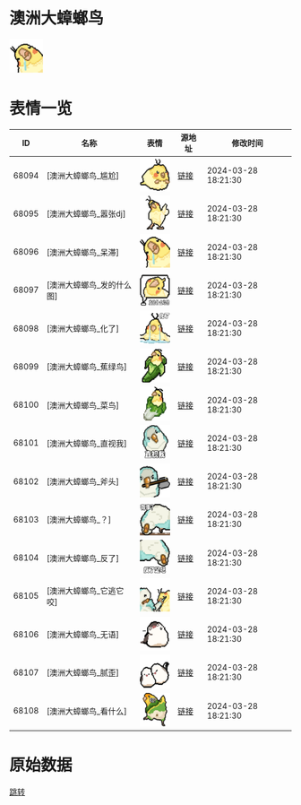 # 澳洲大蟑螂鸟

<img src="./cover.png" height="60" alt="cover" />

# 表情一览

|ID|名称|表情|源地址|修改时间|
|----|----|----|----|----|
|68094|[澳洲大蟑螂鸟_尴尬]|<img src="./pic/068094_%5B澳洲大蟑螂鸟_尴尬%5D.png" height="60" alt="尴尬"/>|[链接](https://i0.hdslb.com/bfs/garb/96b092271a4627049f17ab6b53bd380a027f963c.png)|2024-03-28 18:21:30|
|68095|[澳洲大蟑螂鸟_嚣张dj]|<img src="./pic/068095_%5B澳洲大蟑螂鸟_嚣张dj%5D.png" height="60" alt="嚣张dj"/>|[链接](https://i0.hdslb.com/bfs/garb/29320ca00b7f7c2fee252af60cc4ff67be300548.png)|2024-03-28 18:21:30|
|68096|[澳洲大蟑螂鸟_呆滞]|<img src="./pic/068096_%5B澳洲大蟑螂鸟_呆滞%5D.png" height="60" alt="呆滞"/>|[链接](https://i0.hdslb.com/bfs/garb/1541ab40e8eba2b60560e9914505462999591ef7.png)|2024-03-28 18:21:30|
|68097|[澳洲大蟑螂鸟_发的什么图]|<img src="./pic/068097_%5B澳洲大蟑螂鸟_发的什么图%5D.png" height="60" alt="发的什么图"/>|[链接](https://i0.hdslb.com/bfs/garb/2c096ee528fdadd7f499264caf33f7cd3db2069a.png)|2024-03-28 18:21:30|
|68098|[澳洲大蟑螂鸟_化了]|<img src="./pic/068098_%5B澳洲大蟑螂鸟_化了%5D.png" height="60" alt="化了"/>|[链接](https://i0.hdslb.com/bfs/garb/0332660f283b1365746390987f5b3af6bbcf3aef.png)|2024-03-28 18:21:30|
|68099|[澳洲大蟑螂鸟_蕉绿鸟]|<img src="./pic/068099_%5B澳洲大蟑螂鸟_蕉绿鸟%5D.png" height="60" alt="蕉绿鸟"/>|[链接](https://i0.hdslb.com/bfs/garb/7b3c8db40fbc3800a97b8f7cf9ebf40a24683449.png)|2024-03-28 18:21:30|
|68100|[澳洲大蟑螂鸟_菜鸟]|<img src="./pic/068100_%5B澳洲大蟑螂鸟_菜鸟%5D.png" height="60" alt="菜鸟"/>|[链接](https://i0.hdslb.com/bfs/garb/65445d5df0e12e863f58e0c08910856a5a5f2ee6.png)|2024-03-28 18:21:30|
|68101|[澳洲大蟑螂鸟_直视我]|<img src="./pic/068101_%5B澳洲大蟑螂鸟_直视我%5D.png" height="60" alt="直视我"/>|[链接](https://i0.hdslb.com/bfs/garb/6b063ca4065a0ae3fa0e9233a2f80b80811a26d1.png)|2024-03-28 18:21:30|
|68102|[澳洲大蟑螂鸟_斧头]|<img src="./pic/068102_%5B澳洲大蟑螂鸟_斧头%5D.png" height="60" alt="斧头"/>|[链接](https://i0.hdslb.com/bfs/garb/ebade087767ced1389bcae2aea984774c0cff481.png)|2024-03-28 18:21:30|
|68103|[澳洲大蟑螂鸟_？]|<img src="./pic/068103_%5B澳洲大蟑螂鸟_？%5D.png" height="60" alt="？"/>|[链接](https://i0.hdslb.com/bfs/garb/aa24cfe55cf8a843668d42f5a1c86bc354efcdf8.png)|2024-03-28 18:21:30|
|68104|[澳洲大蟑螂鸟_反了]|<img src="./pic/068104_%5B澳洲大蟑螂鸟_反了%5D.png" height="60" alt="反了"/>|[链接](https://i0.hdslb.com/bfs/garb/718af69e48f8e2a124b27e7821086ee768529080.png)|2024-03-28 18:21:30|
|68105|[澳洲大蟑螂鸟_它逃它咬]|<img src="./pic/068105_%5B澳洲大蟑螂鸟_它逃它咬%5D.png" height="60" alt="它逃它咬"/>|[链接](https://i0.hdslb.com/bfs/garb/eb6645dfabbc81bdeb0bec17421a20b71284a11c.png)|2024-03-28 18:21:30|
|68106|[澳洲大蟑螂鸟_无语]|<img src="./pic/068106_%5B澳洲大蟑螂鸟_无语%5D.png" height="60" alt="无语"/>|[链接](https://i0.hdslb.com/bfs/garb/34ae81d6a1049b29ac7818003c877c4ceeaa0a30.png)|2024-03-28 18:21:30|
|68107|[澳洲大蟑螂鸟_腻歪]|<img src="./pic/068107_%5B澳洲大蟑螂鸟_腻歪%5D.png" height="60" alt="腻歪"/>|[链接](https://i0.hdslb.com/bfs/garb/ce4b71373e09d944fc183250046a4d173da5a2de.png)|2024-03-28 18:21:30|
|68108|[澳洲大蟑螂鸟_看什么]|<img src="./pic/068108_%5B澳洲大蟑螂鸟_看什么%5D.png" height="60" alt="看什么"/>|[链接](https://i0.hdslb.com/bfs/garb/83ea14273ea9f911ad97e8ae9d71d824dba860a1.png)|2024-03-28 18:21:30|

# 原始数据

[跳转](./raw.json)

